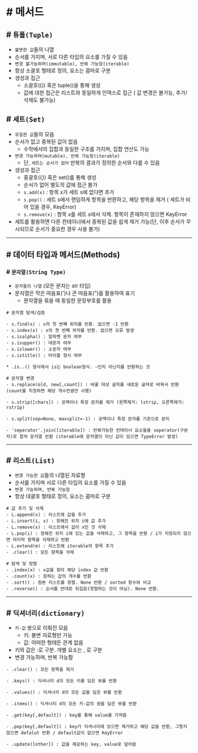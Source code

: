 # # 메서드

## # `튜플(Tuple)`
- `불변한 값`들의 나열
- 순서를 가지며, 서로 다른 타입의 요소를 가질 수 있음
- `변경 불가능하며(immutable), 반복 가능함(iterable)`
- 항상 소괄호 형태로 정의, 요소는 콤마로 구분
- 생성과 접근
    - 소괄호(()) 혹은 tuple()을 통해 생성
    - 값에 대한 접근은 리스트와 동일하게 인덱스로 접근 ( 값 변경은 불가능, 추가/삭제도 불가능)

## # `세트(Set)`
- `유일한 값`들의 모음
- 순서가 없고 중복된 값이 없음
    - 수학에서의 집합과 동일한 구조를 가지며, 집합 연산도 가능
- `변경 가능하며(mutable), 반복 가능함(iterable)`
    - 단, `세트는 순서가 없어` 반복의 결과가 정의한 순서와 다를 수 있음
- 생성과 접근
    - 중괄호({}) 혹은 set()를 통해 생성
    - 순서가 없어 별도의 값에 접근 불가
    - `s.add(x)` : 항목 x가 세트 s에 없다면 추가
    - `s.pop()` : 세트 s에서 랜덤하게 항목을 반환하고, 해당 항목을 제거 ( 세트가 비어 있을 경우, KeyError)
    - `s.remove(x)` : 항목 x를 세트 s에서 삭제. 항목이 존재하지 않으면 KeyError
- 세트를 활용하면 다른 컨테이너에서 중복된 값을 쉽게 제거 가능(단, 이후 순서가 무시되므로 순서가 중요한 경우 사용 불가)
------------------------------------------------

## # 데이터 타입과 메서드(Methods)

### # `문자열(String Type)`
- `문자들의 나열` (모든 문자는 str 타입)
- 문자열은 작은 따옴표(')나 큰 따옴표(")를 활용하여 표기
    - 문자열을 묶을 때 동일한 문장부호를 활용
```
# 문자열 탐색/검증

- s.find(x) : x의 첫 번째 위치를 반환. 없으면 -1 반환
- s.index(x) : x의 첫 번째 위치를 반환. 없으면 오류 발생
- s.isalpha() : 알파벳 문자 여부
- s.isupper() : 대문자 여부
- s.islower() : 소문자 여부
- s.istitle() : 타이틀 형식 여부

* .is..() 형식에서 is는 boolean형식. ~인지 아닌지를 반환하는 것
```

```
# 문자열 변경
- s.replace(old, new[,count]) : 바꿀 대상 글자를 새로운 글자로 바꿔서 반환 (count를 지정하면 해당 개수만큼만 시행)

- s.strip([chars]) : 공백이나 특정 문자를 제거 (왼쪽제거: lstrip, 오른쪽제거: rstrip)

- s.split(sep=None, maxsplit=-1) : 공백이나 특정 문자를 기준으로 분리

- 'seperator'.join([iterable]) : 반복가능한 컨테이너 요소들을 seperator(구분자)로 합쳐 문자열 반환 (iterable에 문자열이 아닌 값이 있으면 TypeError 발생)
```

-----------------------------------------------
## # `리스트(List)`
- `변경 가능한 값`들의 나열된 자료형
- 순서를 가지며 서로 다른 타입의 요소를 가질 수 있음
- `변경 가능하며, 반복 가능함`
- 항상 대괄호 형태로 정의, 요소는 콤마로 구분
```
# 값 추가 및 삭제
- L.append(x) : 리스트에 값을 추가
- L.insert(i, x) : 정해진 위치 i에 값 추가
- L.remove(x) : 리스트에서 값이 x인 것 삭제
- L.pop(i) : 정해진 위치 i에 있는 값을 삭제하고, 그 항목을 반환 / i가 지정되지 않으면 마지막 항목을 삭제하고 반환
- L.extend(m) : 리스트에 iterable의 항목 추가
- .clear() : 모든 항목을 삭제
```
```
# 탐색 및 정렬
- .index(x) : x값을 찾아 해당 index 값 반환
- .count(x) : 원하는 값의 개수를 반환
- .sort() : 원본 리스트를 정렬. None 반환 / sorted 함수와 비교
- .reverse() : 순서를 반대로 뒤집음(정렬하는 것이 아님). None 반환.
```
------------------------------------------------

## # `딕셔너리(dictionary)`
- `키-값` 쌍으로 이뤄진 모음
    - 키: 불변 자료형만 가능
    - 값: 어떠한 형태든 관계 없음
- 키와 값은 :로 구분. 개별 요소는 , 로 구분
- 변경 가능하며, 반복 가능함
```
- .clear() : 모든 항목을 제거

- .keys() : 딕셔너리 d의 모든 키를 담은 뷰를 반환

- .values() : 딕셔너리 d의 모든 값을 담은 뷰를 반환

- .items() : 딕셔너리 d의 모든 키-값의 쌍을 담은 뷰를 반환

- .get(key[,default]) : key를 통해 value를 가져옴

- .pop(key[,default]) : key가 딕셔너리에 있으면 제거하고 해당 값을 반환, 그렇지 않으면 defalut 반환 / default값이 없으면 KeyError

- .update([other]) : 값을 제공하는 key, value로 덮어씀
```
